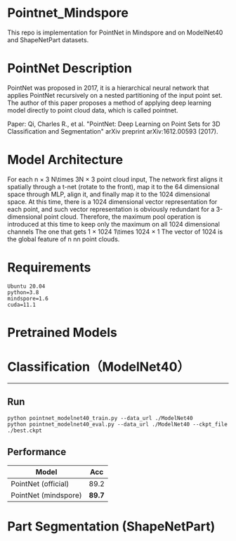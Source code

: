 # Pointnet_Mindspore
This repo is implementation for PointNet in Mindspore and on ModelNet40 and ShapeNetPart datasets.
# PointNet Description
PointNet was proposed in 2017, it is a hierarchical neural network that applies PointNet recursively on a nested partitioning of the input point set. The author of this paper proposes a method of applying deep learning model directly to point cloud data, which is called pointnet.

Paper: Qi, Charles R., et al. "PointNet: Deep Learning on Point Sets for 3D Classification and Segmentation" arXiv preprint arXiv:1612.00593 (2017).
# Model Architecture
For each n × 3 N\times 3N × 3 point cloud input, The network first aligns it spatially through a t-net (rotate to the front), map it to the 64 dimensional space through MLP, align it, and finally map it to the 1024 dimensional space. At this time, there is a 1024 dimensional vector representation for each point, and such vector representation is obviously redundant for a 3-dimensional point cloud. Therefore, the maximum pool operation is introduced at this time to keep only the maximum on all 1024 dimensional channels The one that gets 1 × 1024 1\times 1024 × 1 The vector of 1024 is the global feature of n nn point clouds.
# Requirements
```
Ubuntu 20.04
python=3.8
mindspore=1.6
cuda=11.1
```

# Pretrained Models

# Classification（ModelNet40）
***
## Run
```
python pointnet_modelnet40_train.py --data_url ./ModelNet40
python pointnet_modelnet40_eval.py --data_url ./ModelNet40 --ckpt_file ./best.ckpt
```
## Performance
|Model  | Acc |
|--|--|
| PointNet (official) | 89.2 |
| PointNet (mindspore) | **89.7** |

# Part Segmentation (ShapeNetPart)
